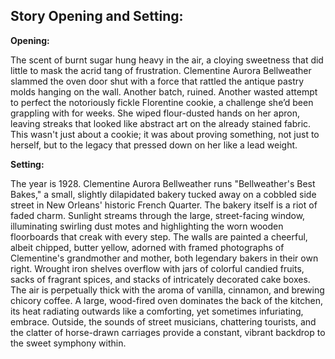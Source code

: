 ## Story Opening and Setting:

**Opening:**

The scent of burnt sugar hung heavy in the air, a cloying sweetness that did little to mask the acrid tang of frustration. Clementine Aurora Bellweather slammed the oven door shut with a force that rattled the antique pastry molds hanging on the wall. Another batch, ruined. Another wasted attempt to perfect the notoriously fickle Florentine cookie, a challenge she’d been grappling with for weeks. She wiped flour-dusted hands on her apron, leaving streaks that looked like abstract art on the already stained fabric. This wasn't just about a cookie; it was about proving something, not just to herself, but to the legacy that pressed down on her like a lead weight.

**Setting:**

The year is 1928. Clementine Aurora Bellweather runs "Bellweather's Best Bakes," a small, slightly dilapidated bakery tucked away on a cobbled side street in New Orleans' historic French Quarter. The bakery itself is a riot of faded charm. Sunlight streams through the large, street-facing window, illuminating swirling dust motes and highlighting the worn wooden floorboards that creak with every step. The walls are painted a cheerful, albeit chipped, butter yellow, adorned with framed photographs of Clementine's grandmother and mother, both legendary bakers in their own right. Wrought iron shelves overflow with jars of colorful candied fruits, sacks of fragrant spices, and stacks of intricately decorated cake boxes. The air is perpetually thick with the aroma of vanilla, cinnamon, and brewing chicory coffee. A large, wood-fired oven dominates the back of the kitchen, its heat radiating outwards like a comforting, yet sometimes infuriating, embrace. Outside, the sounds of street musicians, chattering tourists, and the clatter of horse-drawn carriages provide a constant, vibrant backdrop to the sweet symphony within.
